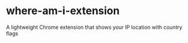 # where-am-i-extension
A lightweight Chrome extension that shows your IP location with country flags
